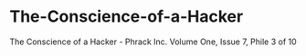 # The-Conscience-of-a-Hacker
The Conscience of a Hacker - Phrack Inc. Volume One, Issue 7, Phile 3 of 10

